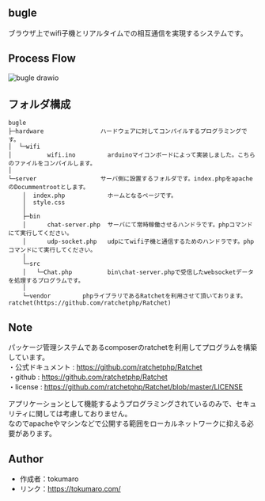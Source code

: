 ## bugle
 
ブラウザ上でwifi子機とリアルタイムでの相互通信を実現するシステムです。  

## Process Flow

![bugle drawio](https://user-images.githubusercontent.com/85043482/152045992-f8093d1c-ee1b-4fdc-811f-9c697a72fdaa.png)

## フォルダ構成

```
bugle
├─hardware                ハードウェアに対してコンパイルするプログラミングです。
│  └─wifi
│          wifi.ino         arduinoマイコンボードによって実装しました。こちらのファイルをコンパイルします。
│
└─server                  サーバ側に設置するフォルダです。index.phpをapacheのDocummentrootとします。
    │  index.php            ホームとなるページです。
    │  style.css
    │
    ├─bin
    │      chat-server.php  サーバにて常時稼働させるハンドラです。phpコマンドにて実行してください。
    │      udp-socket.php   udpにてwifi子機と通信するためのハンドラです。phpコマンドにて実行してください。
    │
    └─src
    │   └─Chat.php          bin\chat-server.phpで受信したwebsocketデータを処理するプログラムです。
    │
    └─vendor         phpライブラリであるRatchetを利用させて頂いております。ratchet(https://github.com/ratchetphp/Ratchet)
```
        
## Note
 
パッケージ管理システムであるcomposerのratchetを利用してプログラムを構築しています。  
  ・公式ドキュメント : https://github.com/ratchetphp/Ratchet  
  ・github : https://github.com/ratchetphp/Ratchet  
  ・license : https://github.com/ratchetphp/Ratchet/blob/master/LICENSE 
    
アプリケーションとして機能するようプログラミングされているのみで、セキュリティに関しては考慮しておりません。  
なのでapacheやマシンなどで公開する範囲をローカルネットワークに抑える必要があります。

## Author

* 作成者：tokumaro
* リンク：https://tokumaro.com/
